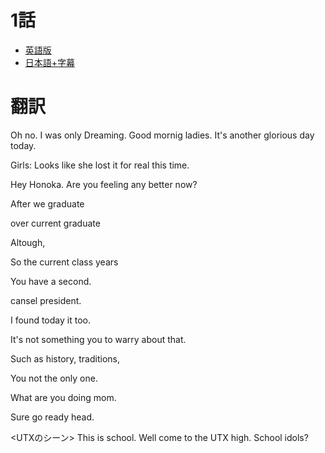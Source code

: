# 1話

- [英語版](https://www1.9anime.to/watch/love-live-school-idol-project-dub.6y04/po98j6)
- [日本語+字幕](https://www1.9anime.to/watch/love-live-school-idol-project.yklj/574x5m)

# 翻訳
Oh no. I was only Dreaming. Good mornig ladies. It's another glorious day today.

Girls: Looks like she lost it for real this time.

Hey Honoka. Are you feeling any better now?

After we graduate

over current graduate

Altough, 

So the current class years


You have a second.

cansel president.

I found today it too.

It's not something you to warry about that.

Such as history, traditions, 

You not the only one.

What are you doing mom.

Sure go ready head.

<UTXのシーン>
This is school.
Well come to the UTX high.
School idols?
